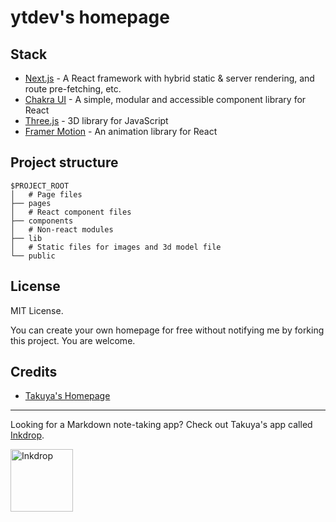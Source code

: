 # ytdev's homepage

## Stack

- [Next.js](https://nextjs.org/) - A React framework with hybrid static & server rendering, and route pre-fetching, etc.
- [Chakra UI](https://chakra-ui.com/) - A simple, modular and accessible component library for React
- [Three.js](https://threejs.org/) - 3D library for JavaScript
- [Framer Motion](https://www.framer.com/motion/) - An animation library for React

## Project structure

```
$PROJECT_ROOT
│   # Page files
├── pages
│   # React component files
├── components
│   # Non-react modules
├── lib
│   # Static files for images and 3d model file
└── public
```

## License

MIT License.

You can create your own homepage for free without notifying me by forking this project. You are welcome.

## Credits

- [Takuya's Homepage](https://www.craftz.dog)

---

Looking for a Markdown note-taking app? Check out Takuya's app called [Inkdrop](https://inkdrop.app/).

<img src="https://github.com/craftzdog/dotfiles-public/raw/master/images/inkdrop.png" alt="Inkdrop" width="100"/>
